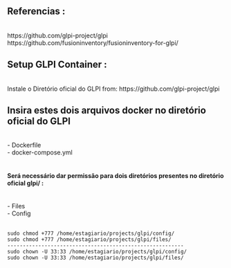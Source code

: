 
Referencias :
<br>
-----------------------------------------------------------------------------
<br>
https://github.com/glpi-project/glpi
https://github.com/fusioninventory/fusioninventory-for-glpi/
<br>
<h2>Setup GLPI Container :</h2>
<br>
Instale o Diretório oficial do GLPI from: https://github.com/glpi-project/glpi

<br>
<h2>Insira estes dois arquivos docker no diretório oficial do GLPI</h2> 
<br>
- Dockerfile
<br>
- docker-compose.yml
<br>
<br>
<h4>Será necessário dar permissão para dois diretórios presentes no diretório oficial <b>glpi/</b> :</h4>
<br>
- Files
<br>
- Config
<br>
<br>

```
sudo chmod +777 /home/estagiario/projects/glpi/config/
sudo chmod +777 /home/estagiario/projects/glpi/files/
---------------------------------------------------------
sudo chown -U 33:33 /home/estagiario/projects/glpi/config/
sudo chown -U 33:33 /home/estagiario/projects/glpi/files/
```